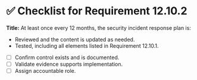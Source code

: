 # ✅ Checklist for Requirement 12.10.2

**Title:** At least once every 12 months, the security incident response plan is:
- Reviewed and the content is updated as needed. 
- Tested, including all elements listed in Requirement 12.10.1.

- [ ] Confirm control exists and is documented.
- [ ] Validate evidence supports implementation.
- [ ] Assign accountable role.
